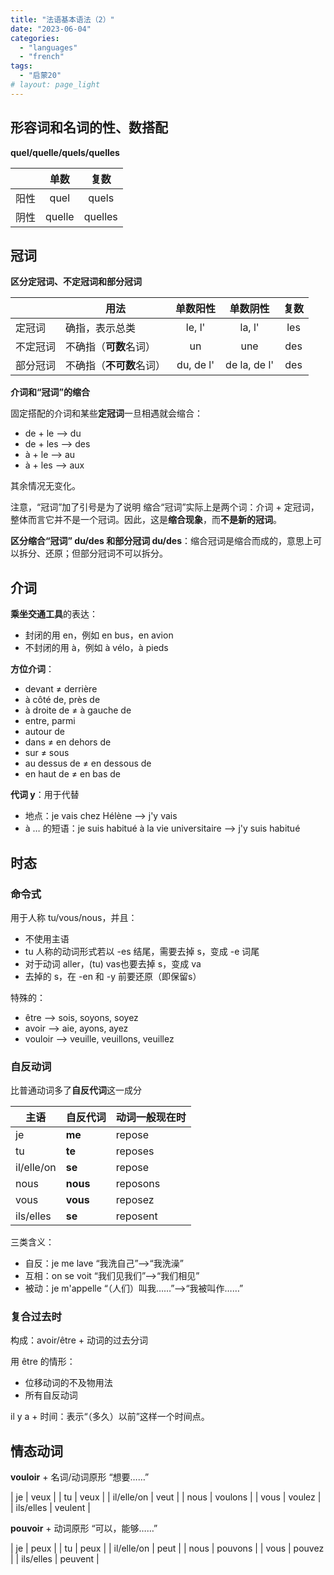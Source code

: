 ```yaml
---
title: "法语基本语法（2）"
date: "2023-06-04"
categories: 
  - "languages"
  - "french"
tags:
  - "启蒙20"
# layout: page_light
---
```


## 形容词和名词的性、数搭配

**quel/quelle/quels/quelles**

|     | 单数 | 复数 |
| - | :-: | :-: |
| 阳性 | quel | quels |
| 阴性 | quelle | quelles |

## 冠词

**区分定冠词、不定冠词和部分冠词**

|     | 用法 | 单数阳性  | 单数阴性  | 复数 |
| - | - | :-: | :-: | :-: |
| 定冠词 | 确指，表示总类 | le, l' | la, l'  | les |
| 不定冠词 | 不确指（**可数**名词） | un | une | des |
| 部分冠词 | 不确指（**不可数**名词） | du, de l' | de la, de l'  | des |

**介词和“冠词”的缩合**
     
固定搭配的介词和某些**定冠词**一旦相遇就会缩合：
- de + le --> du
- de + les --> des
- à + le --> au
- à + les --> aux

其余情况无变化。

注意，“冠词”加了引号是为了说明 缩合“冠词”实际上是两个词：介词 + 定冠词，整体而言它并不是一个冠词。因此，这是**缩合现象**，而**不是新的冠词**。 

**区分缩合“冠词” du/des 和部分冠词 du/des**：缩合冠词是缩合而成的，意思上可以拆分、还原；但部分冠词不可以拆分。

## 介词

**乘坐交通工具**的表达：
- 封闭的用 en，例如 en bus，en avion
- 不封闭的用 à，例如 à vélo，à pieds

**方位介词**：
- devant ≠ derrière
- à côté de, près de
- à droite de ≠ à gauche de
- entre, parmi
- autour de
- dans ≠ en dehors de
- sur ≠ sous
- au dessus de ≠ en dessous de
- en haut de ≠ en bas de

**代词 y**：用于代替
- 地点：je vais chez Hélène --> j'y vais
- à … 的短语：je suis habitué à la vie universitaire --> j'y suis habitué

## 时态

### 命令式

用于人称 tu/vous/nous，并且：
- 不使用主语
- tu 人称的动词形式若以 -es 结尾，需要去掉 s，变成 -e 词尾
- 对于动词 aller，(tu) vas也要去掉 s，变成 va
- 去掉的 s，在 -en 和 -y 前要还原（即保留s）

特殊的：
- être --> sois, soyons, soyez
- avoir --> aie, ayons, ayez
- vouloir --> veuille, veuillons, veuillez

### 自反动词

比普通动词多了**自反代词**这一成分   

| 主语 | **自反代词** | 动词一般现在时 |
| - | - | - |
| je          | **me** | repose   |
| tu          | **te** | reposes  |
| il/elle/on  | **se** | repose   |
| nous        | **nous** | reposons |
| vous        | **vous** | reposez  |
| ils/elles   | **se** | reposent | 

三类含义：
- 自反：je me lave “我洗自己”-->“我洗澡”
- 互相：on se voit “我们见我们”-->“我们相见”
- 被动：je m'appelle “（人们）叫我……”-->“我被叫作……”

### 复合过去时

构成：avoir/être + 动词的过去分词

用 être 的情形：
- 位移动词的不及物用法
- 所有自反动词

il y a + 时间：表示“（多久）以前”这样一个时间点。

## 情态动词

**vouloir** + 名词/动词原形 “想要……”

| je          | veux      |
| tu          | veux      |
| il/elle/on  | veut       |
| nous        | voulons   |
| vous        | voulez    |
| ils/elles   | veulent     |

**pouvoir** + 动词原形 “可以，能够……”

| je          | peux      |
| tu          | peux      |
| il/elle/on  | peut       |
| nous        | pouvons   |
| vous        | pouvez    |
| ils/elles   | peuvent     |

